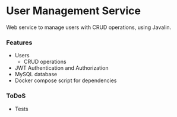 # User Management Service
Web service to manage users with CRUD operations, using Javalin.

### Features
- Users
  * CRUD operations
- JWT Authentication and Authorization
- MySQL database
- Docker compose script for dependencies

### ToDoS
- Tests